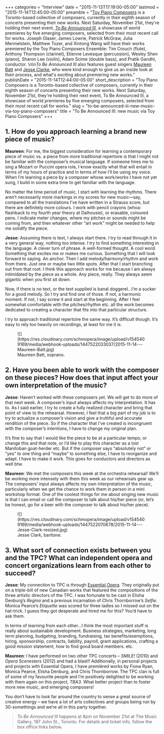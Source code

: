+++
categories = "Interview"
date = "2015-11-13T17:19:00-05:00"
lastmod = "2015-11-14T12:45:00-05:00"
preamble = "[Toy Piano Composers](/scene/companies/toy-piano-composers/) is a Toronto-based collective of composers, currently in their eighth season of concerts presenting their new works. Next Saturday, November 21st, they're holding their next event, [*To Be Announced III*](https://www.facebook.com/events/1626884627575817/), a showcase of world premieres by five emerging composers, selected from their most recent call for works. Joseph Glaser, James Lowrie, Patrick McGraw, Julia Mermelstein, Matthew Tozer, and Xintong Wang will have their works premiered by the Toy Piano Composers Ensemble: Tim Crouch (flute), Anthony Thompson (clarinet), Etienne Levesque (percussion), Wesley Shen (piano), Sharon Lee (violin), Adam Scime (double bass), and Pratik Gandhi, conductor. \n\n*To Be Announced III* also features guest singers [Maureen Batt](/scene/people/maureen-batt/) and [Jesse Clarke](/scene/people/jesse-clark/), who were kind enough to give us an inside look at their process, and what's exciting about premiering new works."
publishDate = "2015-11-14T12:44:00-05:00"
short_description = "Toy Piano Composers is a Toronto-based collective of composers, currently in their eighth season of concerts presenting their new works. Next Saturday, November 21st, they're holding their next event, To Be Announced III, a showcase of world premieres by five emerging composers, selected from their most recent call for works."
slug = "to-be-announced-iii-new-music-via-toy-piano-composers"
title = "To Be Announced III: new music via Toy Piano Composers"
+++

## 1. How do you approach learning a brand new piece of music? 

**Maureen**: For me, the biggest consideration for learning a contemporary piece of music vs. a piece from more traditional repertoire is that I might not be familiar with the composer’s musical language. If someone hires me to sing a Mozart or Puccini opera role, I know exactly what that will entail in terms of my hours of practice and in terms of how I’ll be using my voice. When I’m learning a piece by a composer whose work/works I have not yet sung, I build in some extra time to get familiar with the language. 

No matter the time period of music, I start with learning the rhythms. There aren’t necessarily more markings in my scores for new music—say, compared to all the translations I’ve have written in a Strauss score, but there are definitely more colours. I work with pencil crayons (whoa: flashback to my fourth year theory at Dalhousie), or erasable, coloured pens. I indicate meter changes, where my pitches or sounds might be coming from, and then whatever other “art work” might be needed to help me solidify the piece.

**Jesse**: Assuming there is text, I always start there. I try to read through it in a very general way, nothing too intense. I try to find something interesting in the language. A clever turn of phrase. A well-formed thought. A cool word. Something that excites me or makes me curious. Something that I will look forward to saying. An anchor. Then I add melody/harmony/rhythm and work from there. Just one or maybe two little spots. After that I start branching out from that root. I think this approach works for me because I am always intimidated by the piece as a whole. Any piece, really. They always seem gigantic when you first sit down. 

Now, if there is no text, or the text supplied is banal doggerel…I’m a sucker for a good melody. So I try and find one of those. If not, a harmonic moment. If not, I say screw it and start at the beginning. After I feel somewhat comfortable with the pitches/rhythm etc. all the work becomes dedicated to creating a character that fits into that particular structure. 

I try to approach traditional repertoire the same way. It’s difficult though. It’s easy to rely too heavily on recordings, at least for me it is.

<figure data-type="image">
![](https://res.cloudinary.com/schmopera/image/upload/v1545409169/media/webhook-uploads/1447522033037/2015-11-14---Maureen-Batt.jpg)
<figcaption>Maureen Batt, soprano.</figcaption>
</figure>

## 2. Have you been able to work with the composer on these pieces? How does that input affect your own interpretation of the music?

**Jesse**: Haven’t worked with these composers yet. We will get to do more of that next week. A composer’s input always affects my interpretation. It has to. As I said earlier, I try to create a fully realized character and bring that point of view to the rehearsal. However, I feel that a big part of my job is to try to actualize a composer’s vision and give a truthful and accurate rendition of the piece. So if the character that I’ve created is incongruent with the composer’s intentions, I have to change my original plan. 

It’s fine to say that I would like the piece to be at a particular tempo, or change this and that note, or I’d like to play this character as a lost Manitoban goat-herder etc. But if the composer says “absolutely not” or “yes” to one thing and “maybe” to something else, I have to reorganize and adapt. I have to make it work. This goes for conductors and directors as well btw.

**Maureen**: We met the composers this week at the orchestra rehearsal! We’ll be working more intensely with them this week as our rehearsals gear up. The composers’ input always affects my own interpretation of the music, particularly when we get the chance to work them in person in a mini workshop format. One of the coolest things for me about singing new music is that I can email or call the composer to talk about his/her piece (or, let’s be honest, go for a beer with the composer to talk about his/her piece).

<figure data-type="image">
![](https://res.cloudinary.com/schmopera/image/upload/v1545409169/media/webhook-uploads/1447522070678/2015-11-14---Jesse-Clark-resized.jpg)
<figcaption>Jesse Clark, baritone.</figcaption>
</figure>

## 3. What sort of connection exists between you and the TPC?  What can independent opera and concert organizations learn from each other to succeed?

**Jesse**: My connection to TPC is through [Essential Opera](/scene/companies/essential-opera/). They originally put on a triple-bill of new Canadian works that featured the compositions of the three artistic directors of the TPC. I was fortunate to be cast in Elisha Denburg’s *Regina* and a previous incarnation of Chris Thornborrow’s *Selfie*. Monica Pearce’s *Etiquette* was scored for three ladies so I missed out on the hat-trick. I guess they got desperate and hired me for this? You’d have to ask them.

In terms of learning from each other...I think the most important stuff is really about sustainable development. Business strategies, marketing, long term planning, budgeting, branding, fundraising, tax benefits/exemptions, hiring, sponsorship, contracts, liability, payroll, grant applications, crafting a good mission statement, how to find good board members. etc.

**Maureen**: I have performed on two other TPC concerts – *SMILE!* (2010) and *Opera Scenesters* (2012) and had a blast!! Additionally, in personal projects and projects with Essential Opera, I have premièred works by Fiona Ryan, Monica Pearce, Elisha Denburg, and Chris Thornborrow. The TPC clan is full of some of my favourite people and I’m positively delighted to be working with them again on this project, *TBA3*. What better project than to foster more new music, and emerging composers!

You don’t have to look far around the country to sense a great source of creative energy – we have a lot of arts collectives and groups being run by 30-somethings and we’re all in this party together.

>*To Be Announced III* happens at 8pm on November 21st at The Music Gallery, 197 John St., Toronto. For details and ticket info, follow the box office links below.
